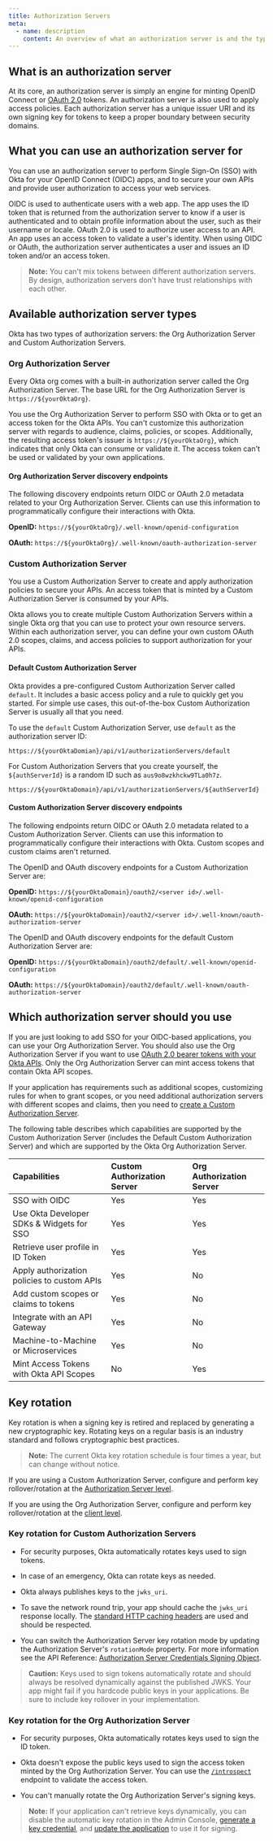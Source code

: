 ```yaml
---
title: Authorization Servers
meta:
  - name: description
    content: An overview of what an authorization server is and the types of authorization servers available at Okta.
---
```

## What is an authorization server

At its core, an authorization server is simply an engine for minting OpenID Connect or [OAuth 2.0](/docs/concepts/auth-overview/#oauth-2-0) tokens. An authorization server is also used to apply access policies. Each authorization server has a unique issuer URI and its own signing key for tokens to keep a proper boundary between security domains.

## What you can use an authorization server for

You can use an authorization server to perform Single Sign-On (SSO) with Okta for your OpenID Connect (OIDC) apps, and to secure your own APIs and provide user authorization to access your web services.

OIDC is used to authenticate users with a web app. The app uses the ID token that is returned from the authorization server to know if a user is authenticated and to obtain profile information about the user, such as their username or locale. OAuth 2.0 is used to authorize user access to an API. An app uses an access token to validate a user's identity. When using OIDC or OAuth, the authorization server authenticates a user and issues an ID token and/or an access token.

> **Note:** You can't mix tokens between different authorization servers. By design, authorization servers don't have trust relationships with each other.

## Available authorization server types

Okta has two types of authorization servers: the Org Authorization Server and Custom Authorization Servers.

### Org Authorization Server

Every Okta org comes with a built-in authorization server called the Org Authorization Server. The base URL for the Org Authorization Server is `https://${yourOktaOrg}`.

You use the Org Authorization Server to perform SSO with Okta or to get an access token for the Okta APIs. You can't customize this authorization server with regards to audience, claims, policies, or scopes. Additionally, the resulting access token's issuer is `https://${yourOktaOrg}`, which indicates that only Okta can consume or validate it. The access token can't be used or validated by your own applications.

#### Org Authorization Server discovery endpoints

The following discovery endpoints return OIDC or OAuth 2.0 metadata related to your Org Authorization Server. Clients can use this information to programmatically configure their interactions with Okta.

**OpenID:** `https://${yourOktaOrg}/.well-known/openid-configuration`

**OAuth:** `https://${yourOktaOrg}/.well-known/oauth-authorization-server`

### Custom Authorization Server

You use a Custom Authorization Server to create and apply authorization policies to secure your APIs. An access token that is minted by a Custom Authorization Server is consumed by your APIs.

Okta allows you to create multiple Custom Authorization Servers within a single Okta org that you can use to protect your own resource servers. Within each authorization server, you can define your own custom OAuth 2.0 scopes, claims, and access policies to support authorization for your APIs.

#### Default Custom Authorization Server

Okta provides a pre-configured Custom Authorization Server called `default`. It includes a basic access policy and a rule to quickly get you started. For simple use cases, this out-of-the-box Custom Authorization Server is usually all that you need.

To use the `default` Custom Authorization Server, use `default` as the authorization server ID:

`https://${yourOktaDomian}/api/v1/authorizationServers/default`

For Custom Authorization Servers that you create yourself, the `${authServerId}` is a random ID such as `aus9o8wzkhckw9TLa0h7z`.

`https://${yourOktaDomain}/api/v1/authorizationServers/${authServerId}`

#### Custom Authorization Server discovery endpoints

The following endpoints return OIDC or OAuth 2.0 metadata related to a Custom Authorization Server. Clients can use this information to programmatically configure their interactions with Okta. Custom scopes and custom claims aren't returned.

The OpenID and OAuth discovery endpoints for a Custom Authorization Server are:

**OpenID:** `https://${yourOktaDomain}/oauth2/<server id>/.well-known/openid-configuration`

**OAuth:** `https://${yourOktaDomain}/oauth2/<server id>/.well-known/oauth-authorization-server`

The OpenID and OAuth discovery endpoints for the default Custom Authorization Server are:

**OpenID:** `https://${yourOktaDomain}/oauth2/default/.well-known/openid-configuration`

**OAuth:** `https://${yourOktaDomain}/oauth2/default/.well-known/oauth-authorization-server`

## Which authorization server should you use

If you are just looking to add SSO for your OIDC-based applications, you can use your Org Authorization Server. You should also use the Org Authorization Server if you want to use [OAuth 2.0 bearer tokens with your Okta APIs](/docs/guides/implement-oauth-for-okta/). Only the Org Authorization Server can mint access tokens that contain Okta API scopes.

If your application has requirements such as additional scopes, customizing rules for when to grant scopes, or you need additional authorization servers with different scopes and claims, then you need to [create a Custom Authorization Server](/docs/guides/customize-authz-server/overview/).

The following table describes which capabilities are supported by the Custom Authorization Server (includes the Default Custom Authorization Server) and which are supported by the Okta Org Authorization Server.

| Capabilities                               | Custom Authorization Server          | Org Authorization Server    |
| :----------------------------------------- | :----------------------------------- | :-------------------------- |
| SSO with OIDC                              | Yes                                  | Yes                         |
| Use Okta Developer SDKs & Widgets for SSO  | Yes                                  | Yes                         |
| Retrieve user profile in ID Token          | Yes                                  | Yes                         |
| Apply authorization policies to custom APIs| Yes                                  | No                          |
| Add custom scopes or claims to tokens      | Yes                                  | No                          |
| Integrate with an API Gateway              | Yes                                  | No                          |
| Machine-to-Machine or Microservices        | Yes                                  | No                          |
| Mint Access Tokens with Okta API Scopes    | No                                   | Yes                         |

## Key rotation

Key rotation is when a signing key is retired and replaced by generating a new cryptographic key. Rotating keys on a regular basis is an industry standard and follows cryptographic best practices.

> **Note:** The current Okta key rotation schedule is four times a year, but can change without notice.

If you are using a Custom Authorization Server, configure and perform key rollover/rotation at the [Authorization Server level](/docs/reference/api/authorization-servers/#credentials-object).

If you are using the Org Authorization Server, configure and perform key rollover/rotation at the [client level](/docs/reference/api/apps/#generate-new-application-key-credential).

### Key rotation for Custom Authorization Servers

* For security purposes, Okta automatically rotates keys used to sign tokens.

* In case of an emergency, Okta can rotate keys as needed.

* Okta always publishes keys to the `jwks_uri`.

* To save the network round trip, your app should cache the `jwks_uri` response locally. The [standard HTTP caching headers](https://developer.mozilla.org/en-US/docs/Web/HTTP/Headers/Cache-Control) are used and should be respected.

* You can switch the Authorization Server key rotation mode by updating the Authorization Server's `rotationMode` property. For more information see the API Reference: [Authorization Server Credentials Signing Object](/docs/reference/api/authorization-servers/#credentials-object).

> **Caution:** Keys used to sign tokens automatically rotate and should always be resolved dynamically against the published JWKS. Your app might fail if you hardcode public keys in your applications. Be sure to include key rollover in your implementation.

### Key rotation for the Org Authorization Server

* For security purposes, Okta automatically rotates keys used to sign the ID token.

* Okta doesn't expose the public keys used to sign the access token minted by the Org Authorization Server. You can use the [`/introspect`](/docs/reference/api/oidc/#introspect) endpoint to validate the access token.

* You can't manually rotate the Org Authorization Server's signing keys.

> **Note:** If your application can't retrieve keys dynamically, you can disable the automatic key rotation in the Admin Console, [generate a key credential](/docs/reference/api/apps/#generate-new-application-key-credential), and [update the application](/docs/reference/api/apps/#update-key-credential-for-application) to use it for signing.
